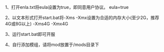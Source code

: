 1、打开enla.txt将eula设置为true，即同意用户协议。
eula=true

2、以文本形式打开start.bat将-Xms -Xmx设置为合适的内存大小(至少2G，推荐4G或8G以上)
-Xms4G -Xmx4G

3、运行start.bat即可开服

4、自行添加模组，请将mod放置于/mods目录下

